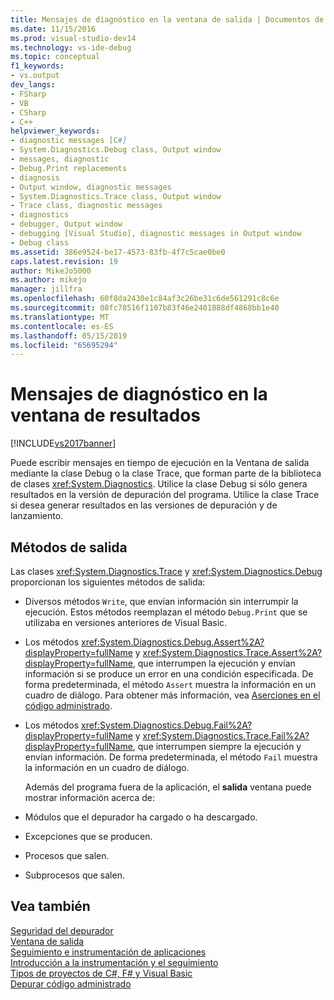 ```yaml
---
title: Mensajes de diagnóstico en la ventana de salida | Documentos de Microsoft
ms.date: 11/15/2016
ms.prod: visual-studio-dev14
ms.technology: vs-ide-debug
ms.topic: conceptual
f1_keywords:
- vs.output
dev_langs:
- FSharp
- VB
- CSharp
- C++
helpviewer_keywords:
- diagnostic messages [C#]
- System.Diagnostics.Debug class, Output window
- messages, diagnostic
- Debug.Print replacements
- diagnosis
- Output window, diagnostic messages
- System.Diagnostics.Trace class, Output window
- Trace class, diagnostic messages
- diagnostics
- debugger, Output window
- debugging [Visual Studio], diagnostic messages in Output window
- Debug class
ms.assetid: 386e9524-be17-4573-83fb-4f7c5cae0be0
caps.latest.revision: 19
author: MikeJo5000
ms.author: mikejo
manager: jillfra
ms.openlocfilehash: 60f8da2430e1c84af3c26be31c6de561291c8c6e
ms.sourcegitcommit: 08fc78516f1107b83f46e2401888df4868bb1e40
ms.translationtype: MT
ms.contentlocale: es-ES
ms.lasthandoff: 05/15/2019
ms.locfileid: "65695294"
---
```

# <a name="diagnostic-messages-in-the-output-window"></a>Mensajes de diagnóstico en la ventana de resultados
[!INCLUDE[vs2017banner](../includes/vs2017banner.md)]

Puede escribir mensajes en tiempo de ejecución en la Ventana de salida mediante la clase Debug o la clase Trace, que forman parte de la biblioteca de clases <xref:System.Diagnostics>. Utilice la clase Debug si sólo genera resultados en la versión de depuración del programa. Utilice la clase Trace si desea generar resultados en las versiones de depuración y de lanzamiento.  
  
## <a name="output-methods"></a>Métodos de salida  
 Las clases <xref:System.Diagnostics.Trace> y <xref:System.Diagnostics.Debug> proporcionan los siguientes métodos de salida:  
  
- Diversos métodos `Write`, que envían información sin interrumpir la ejecución. Estos métodos reemplazan el método `Debug.Print` que se utilizaba en versiones anteriores de Visual Basic.  
  
- Los métodos <xref:System.Diagnostics.Debug.Assert%2A?displayProperty=fullName> y <xref:System.Diagnostics.Trace.Assert%2A?displayProperty=fullName>, que interrumpen la ejecución y envían información si se produce un error en una condición especificada. De forma predeterminada, el método `Assert` muestra la información en un cuadro de diálogo. Para obtener más información, vea [Aserciones en el código administrado](../debugger/assertions-in-managed-code.md).  
  
- Los métodos <xref:System.Diagnostics.Debug.Fail%2A?displayProperty=fullName> y <xref:System.Diagnostics.Trace.Fail%2A?displayProperty=fullName>, que interrumpen siempre la ejecución y envían información. De forma predeterminada, el método `Fail` muestra la información en un cuadro de diálogo.  
  
  Además del programa fuera de la aplicación, el **salida** ventana puede mostrar información acerca de:  
  
- Módulos que el depurador ha cargado o ha descargado.  
  
- Excepciones que se producen.  
  
- Procesos que salen.  
  
- Subprocesos que salen.  
  
## <a name="see-also"></a>Vea también  
 [Seguridad del depurador](../debugger/debugger-security.md)   
 [Ventana de salida](../ide/reference/output-window.md)   
 [Seguimiento e instrumentación de aplicaciones](https://msdn.microsoft.com/library/773b6fc4-9013-4322-b728-5dec7a72e743)   
 [Introducción a la instrumentación y el seguimiento](https://msdn.microsoft.com/e924e57c-33cf-4b0e-9e7f-a45d13e38f2c)   
 [Tipos de proyectos de C#, F# y Visual Basic](../debugger/debugging-preparation-csharp-f-hash-and-visual-basic-project-types.md)   
 [Depurar código administrado](../debugger/debugging-managed-code.md)
